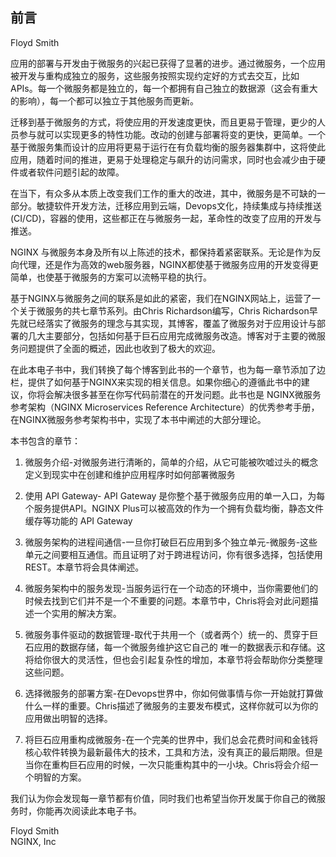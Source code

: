 ## 前言
Floyd Smith

应用的部署与开发由于微服务的兴起已获得了显著的进步。通过微服务，一个应用被开发与重构成独立的服务，这些服务按照实现约定好的方式去交互，比如APIs。每一个微服务都是独立的，每一个都拥有自己独立的数据源（这会有重大的影响），每一个都可以独立于其他服务而更新。

迁移到基于微服务的方式，将使应用的开发速度更快，而且更易于管理，更少的人员参与就可以实现更多的特性功能。改动的创建与部署将变的更快，更简单。一个基于微服务集而设计的应用将更易于运行在有负载均衡的服务器集群中，这将使此应用，随着时间的推进，更易于处理稳定与飙升的访问需求，同时也会减少由于硬件或者软件问题引起的故障。

在当下，有众多从本质上改变我们工作的重大的改进，其中，微服务是不可缺的一部分。敏捷软件开发方法，迁移应用到云端，Devops文化，持续集成与持续推送(CI/CD)，容器的使用，这些都正在与微服务一起，革命性的改变了应用的开发与推送。

NGINX 与微服务本身及所有以上陈述的技术，都保持着紧密联系。无论是作为反向代理，还是作为高效的web服务器，NGINX都使基于微服务应用的开发变得更简单，也使基于微服务的方案可以流畅平稳的执行。

基于NGINX与微服务之间的联系是如此的紧密，我们在NGINX网站上，运营了一个关于微服务的共七章节系列。由Chris Richardson编写，Chris Richardson早先就已经落实了微服务的理念与其实现，其博客，覆盖了微服务对于应用设计与部署的几大主要部分，包括如何基于巨石应用完成微服务改造。博客对于主要的微服务问题提供了全面的概述，因此也收到了极大的欢迎。

在此本电子书中，我们转换了每个博客到此书的一个章节，也为每一章节添加了边栏，提供了如何基于NGINX来实现的相关信息。如果你细心的遵循此书中的建议，你将会解决很多甚至在你写代码前潜在的开发问题。此书也是 NGINX微服务参考架构（NGINX Microservices Reference Architecture）的优秀参考手册，在NGINX微服务参考架构书中，实现了本书中阐述的大部分理论。

本书包含的章节：
1. 微服务介绍-对微服务进行清晰的，简单的介绍，从它可能被吹嘘过头的概念定义到现实中在创建和维护应用程序时如何部署微服务

2. 使用 API Gateway- API Gateway 是你整个基于微服务应用的单一入口，为每个服务提供API。NGINX Plus可以被高效的作为一个拥有负载均衡，静态文件缓存等功能的 API Gateway

3. 微服务架构的进程间通信-一旦你打破巨石应用到多个独立单元-微服务-这些单元之间要相互通信。而且证明了对于跨进程访问，你有很多选择，包括使用REST。本章节将会具体阐述。

4. 微服务架构中的服务发现-当服务运行在一个动态的环境中，当你需要他们的时候去找到它们并不是一个不重要的问题。本章节中，Chris将会对此问题描述一个实用的解决方案。

5. 微服务事件驱动的数据管理-取代于共用一个（或者两个）统一的、贯穿于巨石应用的数据存储，每一个微服务维护这它自己的 唯一的数据表示和存储。这将给你很大的灵活性，但也会引起复杂性的增加，本章节将会帮助你分类整理这些问题。

6. 选择微服务的部署方案-在Devops世界中，你如何做事情与你一开始就打算做什么一样的重要。Chris描述了微服务的主要发布模式，这样你就可以为你的应用做出明智的选择。

7. 将巨石应用重构成微服务-在一个完美的世界中，我们总会花费时间和金钱将核心软件转换为最新最伟大的技术，工具和方法，没有真正的最后期限。但是当你在重构巨石应用的时候，一次只能重构其中的一小块。Chris将会介绍一个明智的方案。

我们认为你会发现每一章节都有价值，同时我们也希望当你开发属于你自己的微服务时，你能再次阅读此本电子书。


Floyd Smith  
NGINX, Inc
